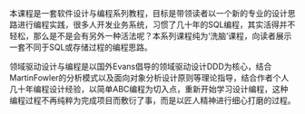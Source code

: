 本课程是一套软件设计与编程系列教程，目标是带领读者以一个新的专业的设计思路进行编程实践，很多人开发业务系统，习惯了几十年的SQL编程，其实活得并不轻松，那么是不是会有另外一种活法呢？本系列课程纯为‘洗脑’课程，向读者展示一套不同于SQL或存储过程的编程思路。

领域驱动设计与编程是以国外Evans倡导的领域驱动设计DDD为核心，结合MartinFowler的分析模式以及面向对象分析设计原则等理论指导，结合作者个人几十年编程设计经验，以简单ABC编程为切入点，重新开始学习设计编程，这种编程过程不再纯粹为完成项目而敷衍了事，而是以匠人精神进行细心打磨的过程。